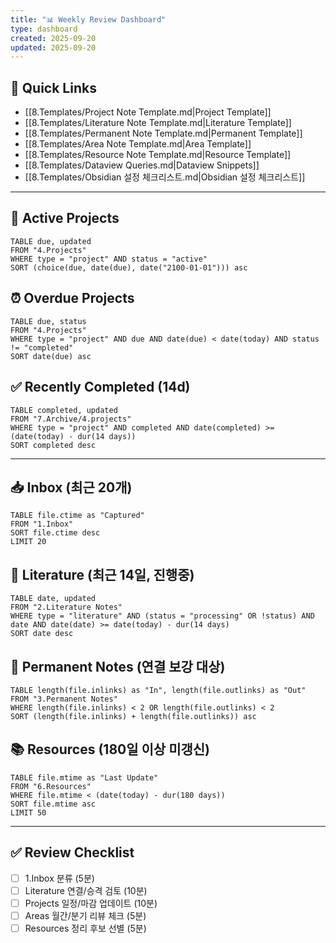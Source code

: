 ```yaml
---
title: "📊 Weekly Review Dashboard"
type: dashboard
created: 2025-09-20
updated: 2025-09-20
---
```



## 🔗 Quick Links
- [[8.Templates/Project Note Template.md|Project Template]]
- [[8.Templates/Literature Note Template.md|Literature Template]]
- [[8.Templates/Permanent Note Template.md|Permanent Template]]
- [[8.Templates/Area Note Template.md|Area Template]]
- [[8.Templates/Resource Note Template.md|Resource Template]]
- [[8.Templates/Dataview Queries.md|Dataview Snippets]]
- [[8.Templates/Obsidian 설정 체크리스트.md|Obsidian 설정 체크리스트]]

---

## 🚀 Active Projects
```dataview
TABLE due, updated
FROM "4.Projects"
WHERE type = "project" AND status = "active"
SORT (choice(due, date(due), date("2100-01-01"))) asc
```

## ⏰ Overdue Projects
```dataview
TABLE due, status
FROM "4.Projects"
WHERE type = "project" AND due AND date(due) < date(today) AND status != "completed"
SORT date(due) asc
```

## ✅ Recently Completed (14d)
```dataview
TABLE completed, updated
FROM "7.Archive/4.projects"
WHERE type = "project" AND completed AND date(completed) >= (date(today) - dur(14 days))
SORT completed desc
```

---

## 📥 Inbox (최근 20개)
```dataview
TABLE file.ctime as "Captured"
FROM "1.Inbox"
SORT file.ctime desc
LIMIT 20
```

## 📝 Literature (최근 14일, 진행중)
```dataview
TABLE date, updated
FROM "2.Literature Notes"
WHERE type = "literature" AND (status = "processing" OR !status) AND date AND date(date) >= date(today) - dur(14 days)
SORT date desc
```

## 💎 Permanent Notes (연결 보강 대상)
```dataview
TABLE length(file.inlinks) as "In", length(file.outlinks) as "Out"
FROM "3.Permanent Notes"
WHERE length(file.inlinks) < 2 OR length(file.outlinks) < 2
SORT (length(file.inlinks) + length(file.outlinks)) asc
```

## 📚 Resources (180일 이상 미갱신)
```dataview
TABLE file.mtime as "Last Update"
FROM "6.Resources"
WHERE file.mtime < (date(today) - dur(180 days))
SORT file.mtime asc
LIMIT 50
```

---

## ✅ Review Checklist
- [ ] 1.Inbox 분류 (5분)
- [ ] Literature 연결/승격 검토 (10분)
- [ ] Projects 일정/마감 업데이트 (10분)
- [ ] Areas 월간/분기 리뷰 체크 (5분)
- [ ] Resources 정리 후보 선별 (5분)
